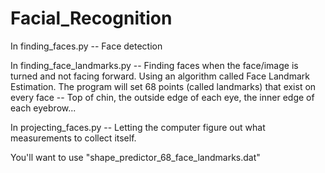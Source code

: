 # Facial_Recognition

In finding_faces.py --
  Face detection
  
In finding_face_landmarks.py -- 
  Finding faces when the face/image is turned and not facing forward.
  Using an algorithm called Face Landmark Estimation. The program will set 68 points (called landmarks)
  that exist on every face -- Top of chin, the outside edge of each eye, the inner edge of each eyebrow...
 
In projecting_faces.py --
   Letting the computer figure out what measurements to collect itself.
   
You'll want to use "shape_predictor_68_face_landmarks.dat"
